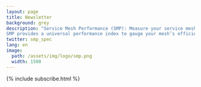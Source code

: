 ```yaml
---
layout: page
title: Newsletter
background: grey
description: "Service Mesh Performance (SMP): Measure your service mesh performance using SMP. 
SMP provides a universal performance index to gauge your mesh’s efficiency against deployments in other organizations’ environments."
twitter: smp_spec
lang: en
image:
  path: /assets/img/logo/smp.png
  width: 1500 
---
```

{% include subscribe.html %}